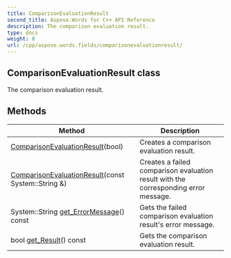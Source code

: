 ```yaml
---
title: ComparisonEvaluationResult
second_title: Aspose.Words for C++ API Reference
description: The comparison evaluation result. 
type: docs
weight: 0
url: /cpp/aspose.words.fields/comparisonevaluationresult/
---
```

## ComparisonEvaluationResult class


The comparison evaluation result. 

## Methods

| Method | Description |
| --- | --- |
|  [ComparisonEvaluationResult](./comparisonevaluationresult/)(bool) | Creates a comparison evaluation result.  |
|  [ComparisonEvaluationResult](./comparisonevaluationresult/)(const System::String &) | Creates a failed comparison evaluation result with the corresponding error message.  |
| System::String [get_ErrorMessage](./get_errormessage/)() const | Gets the failed comparison evaluation result's error message.  |
| bool [get_Result](./get_result/)() const | Gets the comparison evaluation result.  |
